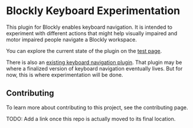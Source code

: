# Blockly Keyboard Experimentation

This plugin for Blockly enables keyboard navigation. It is intended to
experiment with different actions that might help visually impaired and motor
impaired people navigate a Blockly workspace.

You can explore the current state of the plugin on the [test page](https://google.github.io/blockly-keyboard-experimentation/).

There is also an [existing keyboard navigation plugin](https://www.npmjs.com/package/@blockly/keyboard-navigation). That plugin may be where
a finalized version of keyboard navigation eventually lives. But for now, this
is where experimentation will be done.

## Contributing

To learn more about contributing to this project, see the contributing page.

TODO: Add a link once this repo is actually moved to its final location.
